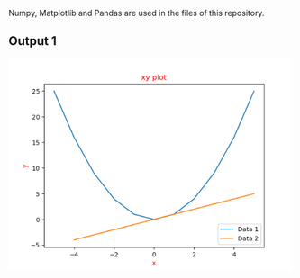 Numpy, Matplotlib and Pandas are used in the files of this repository.

## Output 1

![](Pics/1.png)

